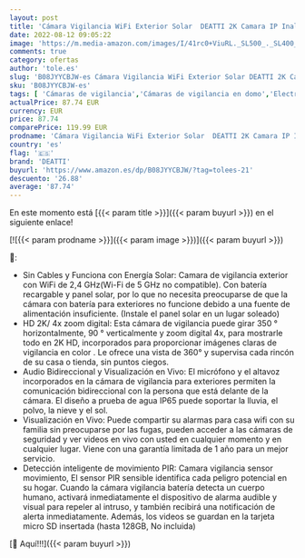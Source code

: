 ```yaml
---
layout: post
title: 'Cámara Vigilancia WiFi Exterior Solar  DEATTI 2K Camara IP Inalambrica con Batería Recargable  360° Pan&Tilt con PIR Sensor  Visión Nocturna en Color  Audio Bidireccional  Compatible con Alexa'
date: 2022-08-12 09:05:22
image: 'https://m.media-amazon.com/images/I/41rc0+ViuRL._SL500_._SL400_.jpg'
comments: true
category: ofertas
author: 'tole.es'
slug: 'B08JYYCBJW-es Cámara Vigilancia WiFi Exterior Solar DEATTI 2K Camara IP...'
sku: 'B08JYYCBJW-es'
tags: [ 'Cámaras de vigilancia','Cámaras de vigilancia en domo','Electrónica','Fotografía y videocámaras','alexa','deatti','🇪🇸', ]
actualPrice: 87.74 EUR
currency: EUR
price: 87.74
comparePrice: 119.99 EUR
prodname: 'Cámara Vigilancia WiFi Exterior Solar  DEATTI 2K Camara IP Inalambrica con Batería Recargable  360° Pan&Tilt con PIR Sensor  Visión Nocturna en Color  Audio Bidireccional  Compatible con Alexa'
country: 'es'
flag: '🇪🇸'
brand: 'DEATTI'
buyurl: 'https://www.amazon.es/dp/B08JYYCBJW/?tag=tolees-21'
descuento: '26.88'
average: '87.74'
---
```


En este momento está [{{< param title >}}]({{< param buyurl >}}) en el siguiente enlace!

[![{{< param prodname >}}]({{< param image >}})]({{< param buyurl >}})

🔎:

- Sin Cables y Funciona con Energía Solar: Camara de vigilancia exterior con WiFi de 2,4 GHz(Wi-Fi de 5 GHz no compatible). Con batería recargable y panel solar, por lo que no necesita preocuparse de que la cámara con batería para exteriores no funcione debido a una fuente de alimentación insuficiente. (Instale el panel solar en un lugar soleado)
- HD 2K/ 4x zoom digital: Esta cámara de vigilancia puede girar 350 ° horizontalmente, 90 ° verticalmente y zoom digital 4x, para mostrarle todo en 2K HD, incorporados para proporcionar imágenes claras de vigilancia en color . Le ofrece una vista de 360° y supervisa cada rincón de su casa o tienda, sin puntos ciegos.
- Audio Bidireccional y Visualización en Vivo: El micrófono y el altavoz incorporados en la cámara de vigilancia para exteriores permiten la comunicación bidireccional con la persona que está delante de la cámara. El diseño a prueba de agua IP65 puede soportar la lluvia, el polvo, la nieve y el sol.
- Visualización en Vivo: Puede compartir su alarmas para casa wifi con su familia sin preocuparse por las fugas, pueden acceder a las cámaras de seguridad y ver videos en vivo con usted en cualquier momento y en cualquier lugar. Viene con una garantía limitada de 1 año para un mejor servicio.
- Detección inteligente de movimiento PIR: Camara vigilancia sensor movimiento, El sensor PIR sensible identifica cada peligro potencial en su hogar. Cuando la cámara vigilancia batería detecta un cuerpo humano, activará inmediatamente el dispositivo de alarma audible y visual para repeler al intruso, y también recibirá una notificación de alerta inmediatamente. Además, los videos se guardan en la tarjeta micro SD insertada (hasta 128GB, No incluida)

[🛒 Aquí!!!]({{< param buyurl >}})
